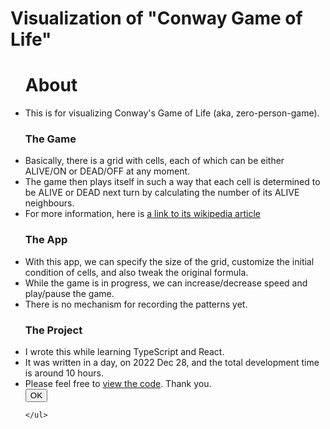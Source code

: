# Visualization of "Conway Game of Life"

<ul>
    <h1>About</h1>
    <li> This is for visualizing Conway's Game of Life (aka, zero-person-game). </li>
    <h3>The Game</h3>
    <li> Basically, there is a grid with cells, each of which can be either ALIVE/ON or DEAD/OFF at any moment.</li>
    <li> The game then plays itself in such a way that each cell is determined to be ALIVE or DEAD next turn by calculating the number of its ALIVE neighbours. </li>
    <li>For more information, here is <a href="https://en.wikipedia.org/wiki/Conway%27s_Game_of_Life">a link to its wikipedia article</a></li>
    </ul>
    <ul>
    <h3>The App</h3>
    <li>With this app, we can specify the size of the grid, customize the initial condition of cells, and also tweak the original formula.</li>
    <li>While the game is in progress, we can increase/decrease speed and play/pause the game.</li>
    <li>There is no mechanism for recording the patterns yet.</li>
    <h3>The Project</h3>
    <li>I wrote this while learning TypeScript and React.</li>
    <li>It was written in a day, on 2022 Dec 28, and the total development time is around 10 hours.</li>
    <li>Please feel free to <a href="github.com/swunoo/ConwayGameOfLife-Renderer">view the code</a>. Thank you.</li>
    <div
    style={{
        width:'100%',
        display: 'flex',
        justifyContent: 'center'
    }}
    >
    <button
        onClick={onCloseBtn}
        style={{
            margin: '20px',
            border: 'none',
            padding: '0.5rem 3rem',
            fontWeight: '700',
            backgroundColor: '#ccc',
            color: '#000',
            cursor: 'pointer'
        }}
    > OK </button>
    </div>

    </ul>